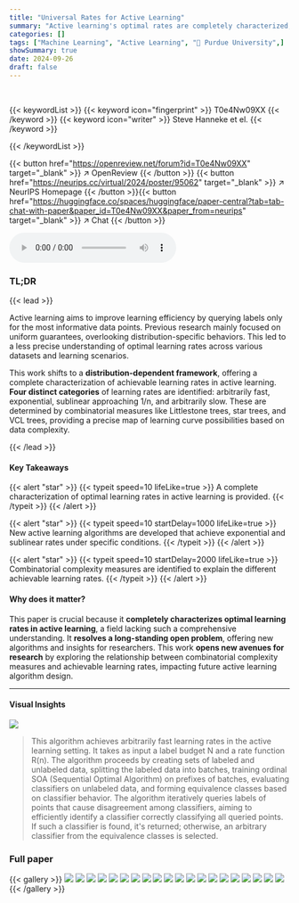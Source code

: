 ```yaml
---
title: "Universal Rates for Active Learning"
summary: "Active learning's optimal rates are completely characterized, resolving an open problem and providing new algorithms achieving exponential and sublinear rates depending on combinatorial complexity mea..."
categories: []
tags: ["Machine Learning", "Active Learning", "🏢 Purdue University",]
showSummary: true
date: 2024-09-26
draft: false
---
```


<br>

{{< keywordList >}}
{{< keyword icon="fingerprint" >}} T0e4Nw09XX {{< /keyword >}}
{{< keyword icon="writer" >}} Steve Hanneke et el. {{< /keyword >}}
 
{{< /keywordList >}}

{{< button href="https://openreview.net/forum?id=T0e4Nw09XX" target="_blank" >}}
↗ OpenReview
{{< /button >}}
{{< button href="https://neurips.cc/virtual/2024/poster/95062" target="_blank" >}}
↗ NeurIPS Homepage
{{< /button >}}{{< button href="https://huggingface.co/spaces/huggingface/paper-central?tab=tab-chat-with-paper&paper_id=T0e4Nw09XX&paper_from=neurips" target="_blank" >}}
↗ Chat
{{< /button >}}



<audio controls>
    <source src="https://ai-paper-reviewer.com/T0e4Nw09XX/podcast.wav" type="audio/wav">
    Your browser does not support the audio element.
</audio>


### TL;DR


{{< lead >}}

Active learning aims to improve learning efficiency by querying labels only for the most informative data points.  Previous research mainly focused on uniform guarantees, overlooking distribution-specific behaviors. This led to a less precise understanding of optimal learning rates across various datasets and learning scenarios.

This work shifts to a **distribution-dependent framework**, offering a complete characterization of achievable learning rates in active learning.  **Four distinct categories** of learning rates are identified: arbitrarily fast, exponential, sublinear approaching 1/n, and arbitrarily slow. These are determined by combinatorial measures like Littlestone trees, star trees, and VCL trees, providing a precise map of learning curve possibilities based on data complexity.

{{< /lead >}}


#### Key Takeaways

{{< alert "star" >}}
{{< typeit speed=10 lifeLike=true >}} A complete characterization of optimal learning rates in active learning is provided. {{< /typeit >}}
{{< /alert >}}

{{< alert "star" >}}
{{< typeit speed=10 startDelay=1000 lifeLike=true >}} New active learning algorithms are developed that achieve exponential and sublinear rates under specific conditions. {{< /typeit >}}
{{< /alert >}}

{{< alert "star" >}}
{{< typeit speed=10 startDelay=2000 lifeLike=true >}} Combinatorial complexity measures are identified to explain the different achievable learning rates. {{< /typeit >}}
{{< /alert >}}

#### Why does it matter?
This paper is crucial because it **completely characterizes optimal learning rates in active learning**, a field lacking such a comprehensive understanding.  It **resolves a long-standing open problem**, offering new algorithms and insights for researchers. This work **opens new avenues for research** by exploring the relationship between combinatorial complexity measures and achievable learning rates, impacting future active learning algorithm design.

------
#### Visual Insights



![](https://ai-paper-reviewer.com/T0e4Nw09XX/figures_15_1.jpg)

> This algorithm achieves arbitrarily fast learning rates in the active learning setting.  It takes as input a label budget N and a rate function R(n). The algorithm proceeds by creating sets of labeled and unlabeled data, splitting the labeled data into batches, training ordinal SOA (Sequential Optimal Algorithm) on prefixes of batches, evaluating classifiers on unlabeled data, and forming equivalence classes based on classifier behavior. The algorithm iteratively queries labels of points that cause disagreement among classifiers, aiming to efficiently identify a classifier correctly classifying all queried points. If such a classifier is found, it's returned; otherwise, an arbitrary classifier from the equivalence classes is selected.







### Full paper

{{< gallery >}}
<img src="https://ai-paper-reviewer.com/T0e4Nw09XX/1.png" class="grid-w50 md:grid-w33 xl:grid-w25" />
<img src="https://ai-paper-reviewer.com/T0e4Nw09XX/2.png" class="grid-w50 md:grid-w33 xl:grid-w25" />
<img src="https://ai-paper-reviewer.com/T0e4Nw09XX/3.png" class="grid-w50 md:grid-w33 xl:grid-w25" />
<img src="https://ai-paper-reviewer.com/T0e4Nw09XX/4.png" class="grid-w50 md:grid-w33 xl:grid-w25" />
<img src="https://ai-paper-reviewer.com/T0e4Nw09XX/5.png" class="grid-w50 md:grid-w33 xl:grid-w25" />
<img src="https://ai-paper-reviewer.com/T0e4Nw09XX/6.png" class="grid-w50 md:grid-w33 xl:grid-w25" />
<img src="https://ai-paper-reviewer.com/T0e4Nw09XX/7.png" class="grid-w50 md:grid-w33 xl:grid-w25" />
<img src="https://ai-paper-reviewer.com/T0e4Nw09XX/8.png" class="grid-w50 md:grid-w33 xl:grid-w25" />
<img src="https://ai-paper-reviewer.com/T0e4Nw09XX/9.png" class="grid-w50 md:grid-w33 xl:grid-w25" />
<img src="https://ai-paper-reviewer.com/T0e4Nw09XX/10.png" class="grid-w50 md:grid-w33 xl:grid-w25" />
<img src="https://ai-paper-reviewer.com/T0e4Nw09XX/11.png" class="grid-w50 md:grid-w33 xl:grid-w25" />
<img src="https://ai-paper-reviewer.com/T0e4Nw09XX/12.png" class="grid-w50 md:grid-w33 xl:grid-w25" />
<img src="https://ai-paper-reviewer.com/T0e4Nw09XX/13.png" class="grid-w50 md:grid-w33 xl:grid-w25" />
<img src="https://ai-paper-reviewer.com/T0e4Nw09XX/14.png" class="grid-w50 md:grid-w33 xl:grid-w25" />
<img src="https://ai-paper-reviewer.com/T0e4Nw09XX/15.png" class="grid-w50 md:grid-w33 xl:grid-w25" />
<img src="https://ai-paper-reviewer.com/T0e4Nw09XX/16.png" class="grid-w50 md:grid-w33 xl:grid-w25" />
<img src="https://ai-paper-reviewer.com/T0e4Nw09XX/17.png" class="grid-w50 md:grid-w33 xl:grid-w25" />
<img src="https://ai-paper-reviewer.com/T0e4Nw09XX/18.png" class="grid-w50 md:grid-w33 xl:grid-w25" />
<img src="https://ai-paper-reviewer.com/T0e4Nw09XX/19.png" class="grid-w50 md:grid-w33 xl:grid-w25" />
<img src="https://ai-paper-reviewer.com/T0e4Nw09XX/20.png" class="grid-w50 md:grid-w33 xl:grid-w25" />
{{< /gallery >}}